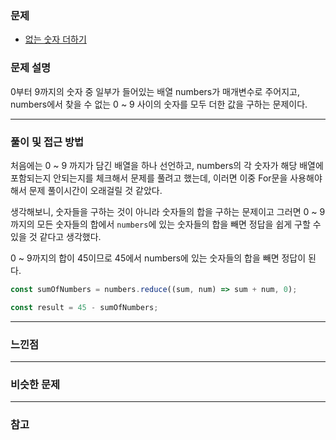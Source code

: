 ### 문제

- [없는 숫자 더하기](https://programmers.co.kr/learn/courses/30/lessons/86051)

### 문제 설명

0부터 9까지의 숫자 중 일부가 들어있는 배열 numbers가 매개변수로 주어지고, numbers에서 찾을 수 없는 0 ~ 9 사이의 숫자를 모두 더한 값을 구하는 문제이다.


---

### 풀이 및 접근 방법

처음에는 0 ~ 9 까지가 담긴 배열을 하나 선언하고, numbers의 각 숫자가 해당 배열에 포함되는지 안되는지를 체크해서 문제를 풀려고 했는데, 이러면 이중 For문을 사용해야해서 문제 풀이시간이 오래걸릴 것 같았다.

생각해보니, 숫자들을 구하는 것이 아니라 숫자들의 합을 구하는 문제이고 그러면 0 ~ 9 까지의 모든 숫자들의 합에서 `numbers`에 있는 숫자들의 합을 빼면 정답을 쉽게 구할 수 있을 것 같다고 생각했다.

0 ~ 9까지의 합이 45이므로 45에서 numbers에 있는 숫자들의 합을 빼면 정답이 된다.

```javascript
const sumOfNumbers = numbers.reduce((sum, num) => sum + num, 0);

const result = 45 - sumOfNumbers;
```

---

### 느낀점

---

### 비슷한 문제

---

### 참고
